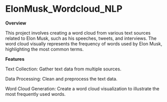 # ElonMusk_Wordcloud_NLP

**Overview**

This project involves creating a word cloud from various text sources related to Elon Musk, such as his speeches, tweets, and interviews. The word cloud visually represents the frequency of words used by Elon Musk, highlighting the most common terms.


**Features**

Text Collection: Gather text data from multiple sources.

Data Processing: Clean and preprocess the text data.

Word Cloud Generation: Create a word cloud visualization to illustrate the most frequently used words.

